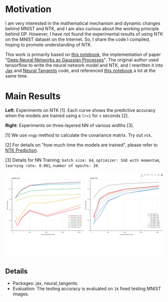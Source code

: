 # Motivation

I am very interested in the mathematical mechanism and dynamic changes behind MNIST and NTK, and I am also curious about the working principle behind GP. However, I have not found the experimental results of using NTK on the MNIST dataset on the Internet. So, I share the code I compiled, hoping to promote understanding of NTK.

This work is primarily based on [this notebook](https://github.com/erees1/NNGP/blob/master/nngp_experiments.ipynb), the implementation of paper "[Deep Neural Networks as Gaussian Processes](https://arxiv.org/abs/1711.00165)". The original author used tensorflow to write the neural network model and NTK, and I rewritten it into [Jax](https://github.com/google/jax) and [Neural Tangents](https://github.com/google/neural-tangents) code, and referenced [this notebook](https://github.com/google/jax/blob/main/examples/mnist_classifier.py) a lot at the same time.

# Main Results
**Left**: Experiments on NTK [1]. Each curve shows the predictive accuracy when the models are trained using a ```lr=1``` for ```x``` seconds [2].

**Right**: Experiments on three-layered NN of various widths [3].

[1] We use ```nngp``` method to calculate the covariance matrix. Try out ```ntk```.

[2] For details on "how much time the models are trained", please refer to [NTK Prediction](https://neural-tangents.readthedocs.io/en/latest/_autosummary/neural_tangents.predict.gradient_descent_mse_ensemble.html#neural_tangents.predict.gradient_descent_mse_ensemble).

[3] Details for NN Training: ```batch size: 64```, ```optimizer: SGD with momentum```, ```learning rate: 0.001```, ```number of epochs: 20```.

![](./assets/Compare_NN_and_NTK.png)

## Details
- Packages: jax, neural_tangents.
- Evaluation: The testing accuracy is evaluated on ```1K``` fixed testing MNIST images.
